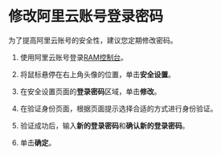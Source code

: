 # 修改阿里云账号登录密码

为了提高阿里云账号的安全性，建议您定期修改密码。

1.  使用阿里云账号登录[RAM控制台](https://ram.console.aliyun.com/)。

2.  将鼠标悬停在右上角头像的位置，单击**安全设置**。

3.  在安全设置页面的**登录密码**区域，单击**修改**。

4.  在验证身份页面，根据页面提示选择合适的方式进行身份验证。

5.  验证成功后，输入**新的登录密码**和**确认新的登录密码**。

6.  单击**确定**。


